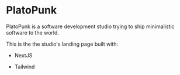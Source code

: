 # PlatoPunk

PlatoPunk is a software development studio trying to ship minimalistic software to the world.

This is the the studio's landing page built with:

-   NextJS

-   Tailwind
